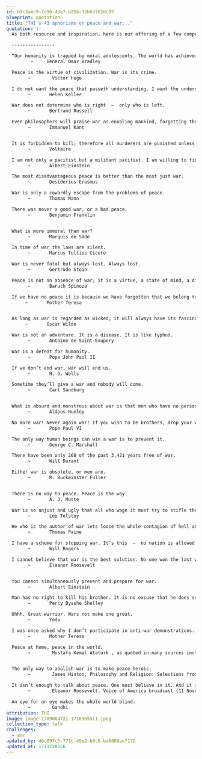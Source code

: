 ```yaml
---
id: b9c3aec9-7d96-43e7-b25b-35b63762dc05
blueprint: quotation
title: "THI's 43 aphorisms on peace and war..."
quotation: |-
  As both resource and inspiration, here is our offering of a few compelling aphorisms on war and peace.

  ----------------

  “Our humanity is trapped by moral adolescents. The world has achieved brilliance without wisdom, power without conscience.”            
         ~     General Omar Bradley 

  Peace is the virtue of civilization. War is its crime.          
        ~        Victor Hugo

  I do not want the peace that passeth understanding. I want the understanding which bringeth peace. 
        ~       Helen Keller

  War does not determine who is right  –  only who is left.
        ~       Bertrand Russell

  Even philosophers will praise war as enobling mankind, forgetting the Greek who said:  ‘War is bad in that it begets more evil than it kills.’
        ~       Immanuel Kant


  It is forbidden to kill; therefore all murderers are punished unless they kill in large numbers and to the sound of trumpets. 
        ~       Voltaire

  I am not only a pacifist but a militant pacifist. I am willing to fight for peace. Nothing will end war unless the people themselves refuse to go to war. 
        ~       Albert Einstein

  The most disadvantageous peace is better than the most just war. 
        ~       Desiderius Erasmus

  War is only a cowardly escape from the problems of peace. 
        ~       Thomas Mann

  There was never a good war, or a bad peace. 
        ~       Benjamin Franklin


  What is more immoral than war?
        ~       Marquis de Sade

  In time of war the laws are silent.
        ~       Marcus Tullius Cicero

  War is never fatal but always lost. Always lost. 
        ~       Gertrude Stein

  Peace is not an absence of war; it is a virtue, a state of mind, a disposition for benevolence, confidence, justice. 
        ~       Baruch Spinoza

  If we have no peace it is because we have forgotten that we belong to each other. 
       ~       Mother Teresa


  As long as war is regarded as wicked, it will always have its fascination. When it is looked upon as vulgar, it will cease to be popular. 
       ~       Oscar Wilde

  War is not an adventure. It is a disease. It is like typhus. 
        ~       Antoine de Saint-Exupery

  War is a defeat for humanity. 
        ~       Pope John Paul II

  If we don’t end war, war will end us. 
        ~       H. G. Wells

  Sometime they’ll give a war and nobody will come. 
        ~       Carl Sandburg


  What is absurd and monstrous about war is that men who have no personal quarrel should be trained to murder one another in cold blood.
        ~       Aldous Huxley

  No more war! Never again war! If you wish to be brothers, drop your weapons. 
        ~       Pope Paul VI

  The only way human beings can win a war is to prevent it. 
        ~       George C. Marshall

  There have been only 268 of the past 3,421 years free of war. 
        ~       Will Durant

  Either war is obsolete, or men are.
        ~       R. Buckminster Fuller


  There is no way to peace. Peace is the way. 
        ~       A. J. Muste

  War is so unjust and ugly that all who wage it must try to stifle the voice of conscience within themselves. 
        ~       Leo Tolstoy

  He who is the author of war lets loose the whole contagion of hell and opens a vein that bleeds a nation to death. 
        ~       Thomas Paine

  I have a scheme for stopping war. It’s this  –  no nation is allowed to enter a war till they have paid for the last one.
        ~       Will Rogers

  I cannot believe that war is the best solution. No one won the last war, and no one will win the next war.
        ~       Eleanor Roosevelt


  You cannot simultaneously prevent and prepare for war. 
        ~       Albert Einstein

  Man has no right to kill his brother. It is no excuse that he does so in uniform: he only adds the infamy of servitude to the crime of murder. 
        ~       Percy Bysshe Shelley

  Ohhh. Great warrior. Wars not make one great. 
        ~       Yoda

  I was once asked why I don’t participate in anti-war demonstrations. I said that I will never do that, but as soon as you have a pro-peace rally, I’ll be there.
        ~       Mother Teresa

  Peace at home, peace in the world.
        ~        Mustafa Kemal Atatürk , as quoted in many sources including, Atatürk(1963) by Uluğ İğdemir, p. 200; and Small Nations and Great Powers: A Study of Ethnopolitical Conflict in the Caucasus (2000) by Svante E. Cornell, p. 287. It later became the motto of the Republic of Turkey.


  The only way to abolish war is to make peace heroic.
        ~        James Hinton, Philosophy and Religion: Selections from the Manuscripts of the Late James Hinton, ed. Caroline Haddon, (2nd ed., London: 1884), p. 267.

  It isn’t enough to talk about peace. One must believe in it. And it isn’t enough to believe in it. One must work at it.
        ~        Eleanor Roosevelt, Voice of America broadcast (11 November 1951).

  An eye for an eye makes the whole world blind.
        ~        Gandhi
attribution: THI
image: image-1709064721-1710965511.jpeg
collection_type: talk
challenges:
  - war
updated_by: 46c097c5-771c-49e2-b8c6-ba6009ae7172
updated_at: 1711720356
---
```

